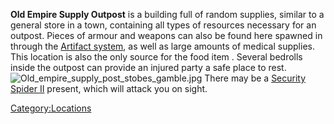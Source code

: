 **Old Empire Supply Outpost** is a building full of random supplies,
similar to a general store in a town, containing all types of resources
necessary for an outpost. Pieces of armour and weapons can also be found
here spawned in through the [Artifact system](Artifacts.md "wikilink"), as
well as large amounts of medical supplies. This location is also the
only source for the food item [](Ancient_Nutri-Rations.md). Several bedrolls
inside the outpost can provide an injured party a safe place to rest.
![](Old_empire_supply_post_stobes_gamble.jpg "Old_empire_supply_post_stobes_gamble.jpg")
There may be a [Security Spider II](Security_Spider_II.md "wikilink")
present, which will attack you on sight.

[Category:Locations](Category:Locations "wikilink")